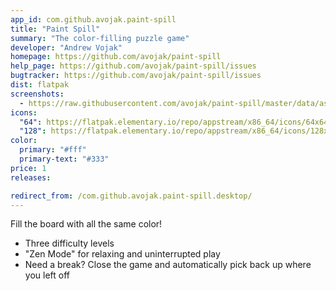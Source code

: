 ```yaml
---
app_id: com.github.avojak.paint-spill
title: "Paint Spill"
summary: "The color-filling puzzle game"
developer: "Andrew Vojak"
homepage: https://github.com/avojak/paint-spill
help_page: https://github.com/avojak/paint-spill/issues
bugtracker: https://github.com/avojak/paint-spill/issues
dist: flatpak
screenshots:
  - https://raw.githubusercontent.com/avojak/paint-spill/master/data/assets/screenshots/paint-spill-screenshot-01.png
icons:
  "64": https://flatpak.elementary.io/repo/appstream/x86_64/icons/64x64/com.github.avojak.paint-spill.png
  "128": https://flatpak.elementary.io/repo/appstream/x86_64/icons/128x128/com.github.avojak.paint-spill.png
color:
  primary: "#fff"
  primary-text: "#333"
price: 1
releases:

redirect_from: /com.github.avojak.paint-spill.desktop/
---
```


<p>Fill the board with all the same color!</p>
<ul>
<li>Three difficulty levels</li>
<li>"Zen Mode" for relaxing and uninterrupted play</li>
<li>Need a break? Close the game and automatically pick back up where you left off</li>
</ul>
